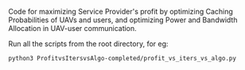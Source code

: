 Code for maximizing Service Provider's profit by optimizing Caching Probabilities of UAVs and users, and optimizing Power and Bandwidth Allocation in UAV-user communication.


Run all the scripts from the root directory, for eg: 

``` python3 ProfitvsItersvsAlgo-completed/profit_vs_iters_vs_algo.py ```